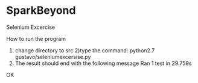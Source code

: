 # SparkBeyond
Selenium Excercise


How to run the program 
1) change directory to src 
2)type the command: python2.7 gustavo/seleniumexcersise.py
3) The result should end with the following message
Ran 1 test in 29.759s

OK
